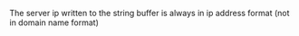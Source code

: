 The server ip written to the string buffer is always in ip address format (not in domain name format)